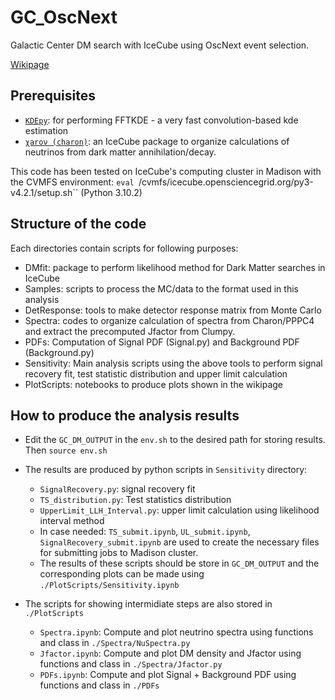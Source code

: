 # GC_OscNext
Galactic Center DM search with IceCube using OscNext event selection.

[Wikipage](https://wiki.icecube.wisc.edu/index.php/Data_Driven_Galactic_Centre_Dark_Matter_Search_with_OscNext) 

## Prerequisites
- [`KDEpy`](https://github.com/tommyod/KDEpy): for performing FFTKDE - a very fast convolution-based kde estimation
- [`χarον (charon)`](https://github.com/icecube/charon): an IceCube package to organize calculations of neutrinos from dark matter annihilation/decay.

This code has been tested on IceCube's computing cluster in Madison with the CVMFS environment: `eval `/cvmfs/icecube.opensciencegrid.org/py3-v4.2.1/setup.sh`` (Python 3.10.2)
## Structure of the code
Each directories contain scripts for following purposes:
- DMfit: package to perform likelihood method for Dark Matter searches in IceCube
- Samples: scripts to process the MC/data to the format used in this analysis
- DetResponse: tools to make detector response matrix from Monte Carlo
- Spectra: codes to organize calculation of spectra from Charon/PPPC4 and extract the precomputed Jfactor from Clumpy.
- PDFs: Computation of Signal PDF (Signal.py) and Background PDF (Background.py)
- Sensitivity: Main analysis scripts using the above tools to perform signal recovery fit, test statistic distribution and upper limit calculation
- PlotScripts: notebooks to produce plots shown in the wikipage

## How to produce the analysis results
- Edit the `GC_DM_OUTPUT` in the `env.sh` to the desired path for storing results. Then `source env.sh`
- The results are produced by python scripts in `Sensitivity` directory:
  - `SignalRecovery.py`: signal recovery fit
  - `TS_distribution.py`: Test statistics distribution
  - `UpperLimit_LLH_Interval.py`: upper limit calculation using likelihood interval method
  - In case needed: `TS_submit.ipynb`, `UL_submit.ipynb`, `SignalRecovery_submit.ipynb` are used to create the necessary files for submitting jobs to Madison cluster. 
  * The results of these scripts should be store in `GC_DM_OUTPUT` and the corresponding plots can be made using `./PlotScripts/Sensitivity.ipynb`

- The scripts for showing intermidiate steps are also stored in `./PlotScripts`
  - `Spectra.ipynb`: Compute and plot neutrino spectra using functions and class in `./Spectra/NuSpectra.py`
  - `Jfactor.ipynb`: Compute and plot DM density and Jfactor using functions and class in `./Spectra/Jfactor.py`
  - `PDFs.ipynb`: Compute and plot Signal + Background PDF using functions and class in `./PDFs`

